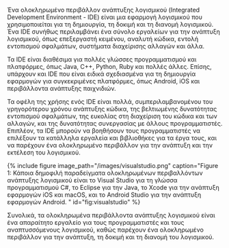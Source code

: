 Ένα ολοκληρωμένο περιβάλλον ανάπτυξης λογισμικού (Integrated Development Environment - IDE) είναι μια εφαρμογή λογισμικού που χρησιμοποιείται για τη δημιουργία, τη δοκιμή και τη διανομή λογισμικού. Ένα IDE συνήθως περιλαμβάνει ένα σύνολο εργαλείων για την ανάπτυξη λογισμικού, όπως επεξεργαστή κειμένου, αναλυτή κώδικα, εντολή εντοπισμού σφαλμάτων, συστήματα διαχείρισης αλλαγών και άλλα.

Τα IDE είναι διαθέσιμα για πολλές γλώσσες προγραμματισμού και πλατφόρμες, όπως Java, C++, Python, Ruby και πολλές άλλες. Επίσης, υπάρχουν και IDE που είναι ειδικά σχεδιασμένα για τη δημιουργία εφαρμογών για συγκεκριμένες πλατφόρμες, όπως Android, iOS και περιβάλλοντα ανάπτυξης παιχνιδιών.

Τα οφέλη της χρήσης ενός IDE είναι πολλά, συμπεριλαμβανομένου του γρηγορότερου χρόνου ανάπτυξης κώδικα, της βελτιωμένης δυνατότητας εντοπισμού σφαλμάτων, της ευκολίας στη διαχείριση του κώδικα και των αλλαγών, και της δυνατότητας συνεργασίας με άλλους προγραμματιστές. Επιπλέον, τα IDE μπορούν να βοηθήσουν τους προγραμματιστές να επιλέξουν τα κατάλληλα εργαλεία και βιβλιοθήκες για τα έργα τους, και να παρέχουν ένα ολοκληρωμένο περιβάλλον για την ανάπτυξη και την εκτέλεση του λογισμικού.

{% include figure image_path="/images/visualstudio.png" caption="Figure 1: Κάποια δημοφιλή παραδείγματα ολοκληρωμένων περιβαλλόντων ανάπτυξης λογισμικού είναι το Visual Studio για τη γλώσσα προγραμματισμού C#, το Eclipse για την Java, το Xcode για την ανάπτυξη εφαρμογών iOS και macOS, και το Android Studio για την ανάπτυξη εφαρμογών Android.
" id="fig:visualstudio" %}

Συνολικά, τα ολοκληρωμένα περιβάλλοντα ανάπτυξης λογισμικού είναι ένα απαραίτητο εργαλείο για τους προγραμματιστές και τους αναπτυσσόμενους λογισμικού, καθώς παρέχουν ένα ολοκληρωμένο περιβάλλον για την ανάπτυξη, τη δοκιμή και τη διανομή του λογισμικού.
